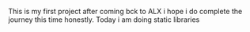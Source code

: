 This is my first project after coming bck to ALX i hope i do complete the journey this time honestly.
Today i am doing static libraries
